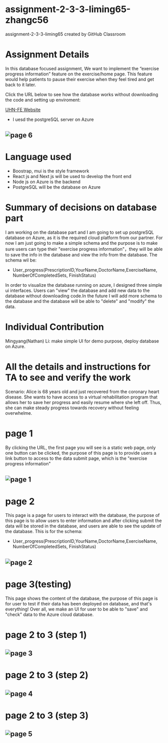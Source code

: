 # assignment-2-3-3-liming65-zhangc56
assignment-2-3-3-liming65 created by GitHub Classroom
# Assignment  Details

In this database focused assignment, We want to implement the “exercise progress information” feature on the exercise/home page. This feature would help patients to pause their exercise when they feel tired and get back to it later. 

Click the URL below to see how the database works without downloading the code and setting up enviroment:

[UHN-FE Website](https://uhn-fe.azurewebsites.net)

- I uesd the postgreSQL server on Azure
## ![page 6](./img/pg6.jpg)

# Language used
- Boostrap, mui is the style framework
- React js and Next js will be used to develop the front end
- Node js on Azure is the backend
- PostgreSQL will be the database on Azure

# Summary of decisions on database part
I am working on the database part and I am going to set up postgreSQL database on Azure, as it is the required cloud platform from our partner. For now I am just going to make a simple schema and the purpose is to make sure users can type their "exercise progress information"，they will be able to save the info in the database and view the info from the database.
The schema wil be: 
- User_progress(PrescriptionID,YourName,DoctorName,ExerciseName, NumberOfCompletedSets, FinishStatus)

In order to visualize the database running on azure, I designed three simple ui interfaces. Users can "view" the database and add new data to the database without downloading code.In the future I will add more schema to the database and the database will be able to "delete" and "modify" the data.

# Individual Contribution
Mingyang(Nathan) Li: make simple UI for demo purpose, deploy database on Azure.

# All the details and instructions for TA to see and verify the work
Scenario: Alice is 68 years old and just recovered from the coronary heart disease.  She wants  to have access to a virtual rehabilitation program that allows her  to save her  progress and easily resume where she left off. Thus, she can make steady progress towards recovery without feeling overwhelme.

# page 1
By clicking the URL, the first page you will see is a static web page, only one button can be clicked, the purpose of this page is to provide users a link button to access to the data submit page, which is the "exercise progress information"

## ![page 1](./img/pg1.jpg)

# page 2
This page is a page for users to interact with the database, the purpose of this page is to allow users to enter information and after clicking submit the data will be stored in the database, and users are able to see the update of the database.
This is for the schema: 
- User_progress(PrescriptionID,YourName,DoctorName,ExerciseName, NumberOfCompletedSets, FinishStatus)

## ![page 2](./img/pg2.jpg)

# page 3(testing)
This page shows the content of the database, the purpose of this page is for user to test if their data has been deployed on database, and that's everything! Over all, we make an UI for user to be able to "save" and "check" data to the Azure cloud database.

# page 2 to 3 (step 1)
## ![page 3](./img/pg3.jpg)
# page 2 to 3 (step 2)
## ![page 4](./img/pg4.jpg)
# page 2 to 3 (step 3)
## ![page 5](./img/pg5.jpg)
